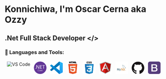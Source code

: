 # Konnichiwa, I'm Oscar Cerna aka Ozzy

## .Net Full Stack Developer </>


### 🧰 Languages and Tools:
<p align="center">
<img src="https://raw.githubusercontent.com/jmnote/z-icons/master/svg/csharp.svg" alt="VS Code" height="40" style="vertical-align:top; margin:4px">
<img src="https://github.com/devicons/devicon/blob/master/icons/dotnetcore/dotnetcore-original.svg" alt="VS Code" height="40" style="vertical-align:top; margin:4px">
 <img src="https://raw.githubusercontent.com/github/explore/80688e429a7d4ef2fca1e82350fe8e3517d3494d/topics/visual-studio-code/visual-studio-code.png" alt="VS Code" height="40" style="vertical-align:top; margin:4px">
<img src="https://raw.githubusercontent.com/github/explore/80688e429a7d4ef2fca1e82350fe8e3517d3494d/topics/html/html.png" alt="VS Code" height="40" style="vertical-align:top; margin:4px">
 <img src="https://raw.githubusercontent.com/github/explore/80688e429a7d4ef2fca1e82350fe8e3517d3494d/topics/css/css.png" alt="VS Code" height="40" style="vertical-align:top; margin:4px">
 <img src="https://github.com/devicons/devicon/blob/master/icons/angularjs/angularjs-original.svg" alt="VS Code" height="40" style="vertical-align:top; margin:4px">
 <img src="https://raw.githubusercontent.com/github/explore/80688e429a7d4ef2fca1e82350fe8e3517d3494d/topics/mysql/mysql.png" alt="VS Code" height="40" style="vertical-align:top; margin:4px">
   <img src="https://raw.githubusercontent.com/github/explore/78df643247d429f6cc873026c0622819ad797942/topics/github/github.png" alt="VS Code" height="40" style="vertical-align:top; margin:4px">
    <img src="https://raw.githubusercontent.com/github/explore/78df643247d429f6cc873026c0622819ad797942/topics/bootstrap/bootstrap.png" alt="VS Code" height="40" style="vertical-align:top; margin:4px">
</p>


